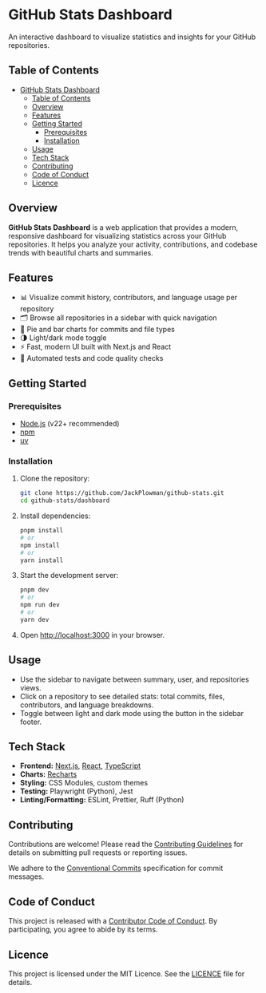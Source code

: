 # GitHub Stats Dashboard

An interactive dashboard to visualize statistics and insights for your GitHub repositories.

## Table of Contents

- [GitHub Stats Dashboard](#github-stats-dashboard)
  - [Table of Contents](#table-of-contents)
  - [Overview](#overview)
  - [Features](#features)
  - [Getting Started](#getting-started)
    - [Prerequisites](#prerequisites)
    - [Installation](#installation)
  - [Usage](#usage)
  - [Tech Stack](#tech-stack)
  - [Contributing](#contributing)
  - [Code of Conduct](#code-of-conduct)
  - [Licence](#licence)

## Overview

**GitHub Stats Dashboard** is a web application that provides a modern, responsive dashboard for visualizing statistics across your GitHub repositories. It helps you analyze your activity, contributions, and codebase trends with beautiful charts and summaries.

## Features

- 📊 Visualize commit history, contributors, and language usage per repository
- 🗂️ Browse all repositories in a sidebar with quick navigation
- 🥧 Pie and bar charts for commits and file types
- 🌗 Light/dark mode toggle
- ⚡ Fast, modern UI built with Next.js and React
- 🧪 Automated tests and code quality checks

## Getting Started

### Prerequisites

- [Node.js](https://nodejs.org/) (v22+ recommended)
- [npm](https://www.npmjs.com/)
- [uv](https://github.com/astral-sh/uv)

### Installation

1. Clone the repository:

   ```sh
   git clone https://github.com/JackPlowman/github-stats.git
   cd github-stats/dashboard
   ```

2. Install dependencies:

   ```sh
   pnpm install
   # or
   npm install
   # or
   yarn install
   ```

3. Start the development server:

   ```sh
   pnpm dev
   # or
   npm run dev
   # or
   yarn dev
   ```

4. Open [http://localhost:3000](http://localhost:3000) in your browser.

## Usage

- Use the sidebar to navigate between summary, user, and repositories views.
- Click on a repository to see detailed stats: total commits, files, contributors, and language breakdowns.
- Toggle between light and dark mode using the button in the sidebar footer.

## Tech Stack

- **Frontend:** [Next.js](https://nextjs.org/), [React](https://react.dev/), [TypeScript](https://www.typescriptlang.org/)
- **Charts:** [Recharts](https://recharts.org/)
- **Styling:** CSS Modules, custom themes
- **Testing:** Playwright (Python), Jest
- **Linting/Formatting:** ESLint, Prettier, Ruff (Python)

## Contributing

Contributions are welcome! Please read the [Contributing Guidelines](./docs/CONTRIBUTING.md) for details on submitting pull requests or reporting issues.

We adhere to the [Conventional Commits](docs/CONVENTIONAL_COMMITS.md) specification for commit messages.

## Code of Conduct

This project is released with a [Contributor Code of Conduct](./docs/CODE_OF_CONDUCT.md). By participating, you agree to abide by its terms.

## Licence

This project is licensed under the MIT Licence. See the [LICENCE](./LICENCE) file for details.
